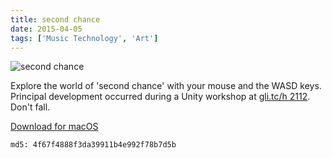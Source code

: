 ```yaml
---
title: second chance
date: 2015-04-05
tags: ['Music Technology', 'Art']
---
```


![second chance](/rm_ation/images/second-chance.jpg)

Explore the world of 'second chance' with your mouse and the WASD keys. Principal development occurred during a Unity workshop at [gli.tc/h 2112](http://gli.tc/h/2112/). Don't fall.

[Download for macOS](https://s3.us-east-2.amazonaws.com/northerninformation/second-chance.app.zip)

`md5: 4f67f4888f3da39911b4e992f78b7d5b`
